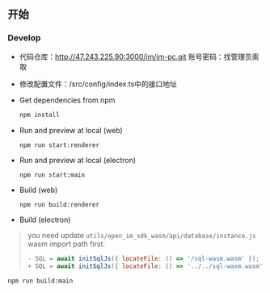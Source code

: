 
## 开始

### Develop
- 代码仓库：http://47.243.225.90:3000/im/im-pc.git 账号密码：找管理员索取
- 修改配置文件：/src/config/index.ts中的接口地址
- Get dependencies from npm

  ```bash
  npm install 
  ```


- Run and preview at local (web)

  ```
  npm run start:renderer

- Run and preview at local (electron)

  ```bash
  npm run start:main
  ```

- Build (web)

  ```
  npm run build:renderer
  ```

- Build (electron)
> you need update `utils/open_im_sdk_wasm/api/database/instance.js` wasm import path first.
>
> ```javascript
> - SQL = await initSqlJs({ locateFile: () => '/sql-wasm.wasm' });
> + SQL = await initSqlJs({ locateFile: () => '../../sql-wasm.wasm' });
> ```

  ```bash
  npm run build:main
  ```
